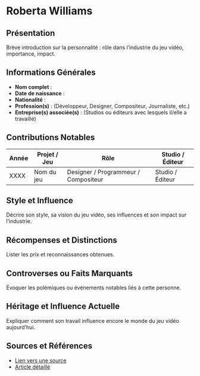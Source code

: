 # Roberta Williams

## Présentation
Brève introduction sur la personnalité : rôle dans l’industrie du jeu vidéo, importance, impact.

## Informations Générales
- **Nom complet** :  
- **Date de naissance** :  
- **Nationalité** :  
- **Profession(s)** : (Développeur, Designer, Compositeur, Journaliste, etc.)  
- **Entreprise(s) associée(s)** : (Studios ou éditeurs avec lesquels il/elle a travaillé)  

## Contributions Notables
| Année | Projet / Jeu | Rôle                                 | Studio / Éditeur |
| ----- | ------------ | ------------------------------------ | ---------------- |
| XXXX  | Nom du jeu   | Designer / Programmeur / Compositeur | Studio / Éditeur |

## Style et Influence
Décrire son style, sa vision du jeu vidéo, ses influences et son impact sur l’industrie.

## Récompenses et Distinctions
Lister les prix et reconnaissances obtenues.

## Controverses ou Faits Marquants
Évoquer les polémiques ou événements notables liés à cette personne.

## Héritage et Influence Actuelle
Expliquer comment son travail influence encore le monde du jeu vidéo aujourd’hui.

## Sources et Références
- [Lien vers une source](#)
- [Article détaillé](#)
